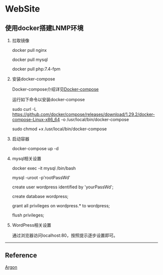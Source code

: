 # WebSite

## 使用docker搭建LNMP环境

1. 拉取镜像
    
    docker pull nginx
    
    docker pull mysql
    
    docker pull php:7.4-fpm

2. 安装docker-compose

    Docker-compose介绍详见[Docker-compose](https://github.com/docker/compose/)
    
    运行如下命令以安装docker-compose

    sudo curl -L https://github.com/docker/compose/releases/download/1.29.2/docker-compose-Linux-x86_64 -o /usr/local/bin/docker-compose

    sudo chmod +x /usr/local/bin/docker-compose

3. 启动容器

    docker-compose up -d
    
4. mysql相关设置

    docker exec -it mysql /bin/bash
    
    mysql -uroot -p'rootPassWd'
    
    create user wordpress identified by 'yourPassWd';
    
    create database wordpress;
    
    grant all privileges on wordpress.* to wordpress;
    
    flush privileges;
    
5. WordPress相关设置

    通过浏览器访问localhost:80，按照提示逐步设置即可。
  
    

---
## Reference

[Argon](https://github.com/solstice23/argon-theme)

